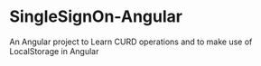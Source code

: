 # SingleSignOn-Angular
An Angular project to Learn CURD operations and to make use of LocalStorage in Angular
